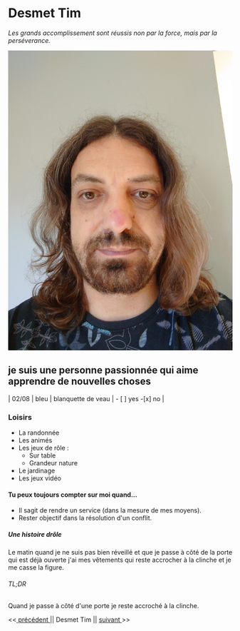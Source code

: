 # Desmet Tim

_Les grands accomplissement sont réussis non par la force, mais par la perséverance._

![photo de moi](profil.jpeg)

## je suis une personne passionnée qui aime apprendre de nouvelles choses

| 02/08 | bleu | blanquette de veau | - [ ] yes -[x] no |

### Loisirs

- La randonnée
- Les animés
- Les jeux de rôle :
  - Sur table
  - Grandeur nature
- Le jardinage
- Les jeux vidéo

#### Tu peux toujours compter sur moi quand...

- Il sagit de rendre un service (dans la mesure de mes moyens).
- Rester objectif dans la résolution d'un conflit.

##### Une histoire drôle

Le matin quand je ne suis pas bien réveillé et que je passe à côté de la porte qui est déjà ouverte j'ai mes vêtements qui reste accrocher à la clinche et je me casse la figure.

###### TL;DR

Quand je passe à côté d'une porte je reste accroché à la clinche.

<<[ précédent ](https://github.com/Takowski/markdown-challenge)|| Desmet Tim || [ suivant ](https://github.com/vdourson2/markdown-challenge)>>
